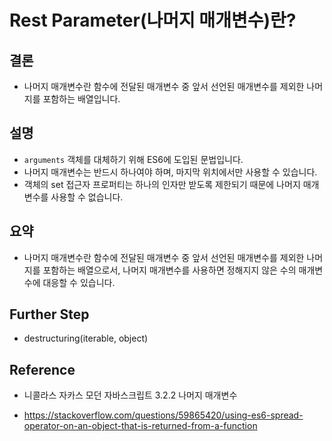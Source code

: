 # Rest Parameter(나머지 매개변수)란?

## 결론

- 나머지 매개변수란 함수에 전달된 매개변수 중 앞서 선언된 매개변수를 제외한 나머지를 포함하는 배열입니다.

## 설명

- `arguments` 객체를 대체하기 위해 ES6에 도입된 문법입니다.
- 나머지 매개변수는 반드시 하나여야 하며, 마지막 위치에서만 사용할 수 있습니다.
- 객체의 set 접근자 프로퍼티는 하나의 인자만 받도록 제한되기 때문에 나머지 매개변수를 사용할 수 없습니다.

## 요약

- 나머지 매개변수란 함수에 전달된 매개변수 중 앞서 선언된 매개변수를 제외한 나머지를 포함하는 배열으로서, 나머지 매개변수를 사용하면 정해지지 않은 수의 매개변수에 대응할 수 있습니다.

## Further Step

- destructuring(iterable, object)

## Reference

- 니콜라스 자카스 모던 자바스크립트 3.2.2 나머지 매개변수

- <https://stackoverflow.com/questions/59865420/using-es6-spread-operator-on-an-object-that-is-returned-from-a-function>
